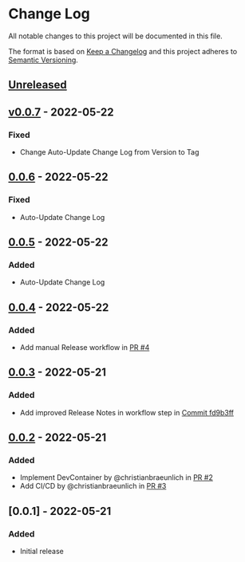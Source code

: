 # Change Log

All notable changes to this project will be documented in this file.

The format is based on [Keep a Changelog](http://keepachangelog.com/) and this project adheres to [Semantic Versioning](http://semver.org/).

## [Unreleased]

## [v0.0.7] - 2022-05-22

### Fixed

-   Change Auto-Update Change Log from Version to Tag

## [0.0.6] - 2022-05-22

### Fixed

-   Auto-Update Change Log

## [0.0.5] - 2022-05-22

### Added

-   Auto-Update Change Log

## [0.0.4] - 2022-05-22

### Added

-   Add manual Release workflow in [PR #4](https://github.com/christianbraeunlich/chewbacca/pull/4)

## [0.0.3] - 2022-05-21

### Added

-   Add improved Release Notes in workflow step in [Commit fd9b3ff](https://github.com/christianbraeunlich/chewbacca/commit/fd9b3ff9ebb8cf846f092a46244ec4b51191e853)

## [0.0.2] - 2022-05-21

### Added

-   Implement DevContainer by @christianbraeunlich in [PR #2](https://github.com/christianbraeunlich/chewbacca/pull/2)
-   Add CI/CD by @christianbraeunlich in [PR #3](https://github.com/christianbraeunlich/chewbacca/pull/3)

## [0.0.1] - 2022-05-21

### Added

-   Initial release

[Unreleased]: https://github.com/christianbraeunlich/chewbacca/compare/v0.0.7...HEAD

[v0.0.7]: https://github.com/christianbraeunlich/chewbacca/compare/0.0.6...v0.0.7

[0.0.6]: https://github.com/christianbraeunlich/chewbacca/compare/v0.0.5...v0.0.6

[0.0.5]: https://github.com/christianbraeunlich/chewbacca/compare/v0.0.4...v0.0.5

[0.0.4]: https://github.com/christianbraeunlich/chewbacca/compare/v0.0.3...v0.0.4

[0.0.3]: https://github.com/christianbraeunlich/chewbacca/compare/v0.0.2...v0.0.3

[0.0.2]: https://github.com/christianbraeunlich/chewbacca/compare/v0.0.1...v0.0.2
